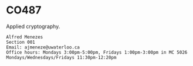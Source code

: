 CO487
=====

Applied cryptography.

    Alfred Menezes
    Section 001
    Email: ajmeneze@uwaterloo.ca
    Office hours: Mondays 3:00pm-5:00pm, Fridays 1:00pm-3:00pm in MC 5026
    Mondays/Wednesdays/Fridays 11:30pm-12:20pm

